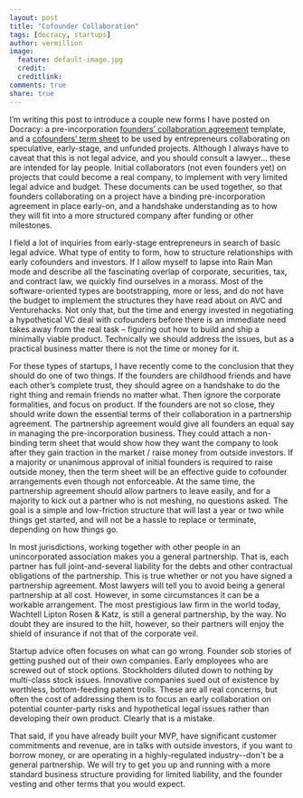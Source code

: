```yaml
---
layout: post
title: "Cofounder Collaboration"
tags: [docracy, startups]
author: vermillion
image:
  feature: default-image.jpg
  credit: 
  creditlink: 
comments: true
share: true
---
```


I’m writing this post to introduce a couple new forms I have posted on Docracy: a pre-incorporation <a href="http://www.docracy.com/6348/founders-agreement-template" target="_blank">founders’ collaboration agreement</a> template, and a <a href="http://www.docracy.com/6354/cofounder-terms-exhibit-a-to-founders-agreement-" target="_blank">cofounders’ term sheet</a> to be used by entrepreneurs collaborating on speculative, early-stage, and unfunded projects. Although I always have to caveat that this is not legal advice, and you should consult a lawyer... these are intended for lay people. Initial collaborators (not even founders yet) on projects that could become a real company, to implement with very limited legal advice and budget. These documents can be used together, so that founders collaborating on a project have a binding pre-incorporation agreement in place early-on, and a handshake understanding as to how they will fit into a more structured company after funding or other milestones.

I field a lot of inquiries from early-stage entrepreneurs in search of basic legal advice. What type of entity to form, how to structure relationships with early cofounders and investors. If I allow myself to lapse into Rain Man mode and describe all the fascinating overlap of corporate, securities, tax, and contract law, we quickly find ourselves in a morass. Most of the software-oriented types are bootstrapping, more or less, and do not have the budget to implement the structures they have read about on AVC and Venturehacks. Not only that, but the time and energy invested in negotiating a hypothetical VC deal with cofounders before there is an immediate need takes away from the real task – figuring out how to build and ship a minimally viable product. Technically we should address the issues, but as a practical business matter there is not the time or money for it.

For these types of startups, I have recently come to the conclusion that they should do one of two things. If the founders are childhood friends and have each other’s complete trust, they should agree on a handshake to do the right thing and remain friends no matter what. Then ignore the corporate formalities, and focus on product. If the founders are not so close, they should write down the essential terms of their collaboration in a partnership agreement. The partnership agreement would give all founders an equal say in managing the pre-incorporation business. They could attach a non-binding term sheet that would show how they want the company to look after they gain traction in the market / raise money from outside investors. If a majority or unanimous approval of initial founders is required to raise outside money, then the term sheet will be an effective guide to cofounder arrangements even though not enforceable. At the same time, the partnership agreement should allow partners to leave easily, and for a majority to kick out a partner who is not meshing, no questions asked. The goal is a simple and low-friction structure that will last a year or two while things get started, and will not be a hassle to replace or terminate, depending on how things go.

In most jurisdictions, working together with other people in an unincorporated association makes you a general partnership. That is, each partner has full joint-and-several liability for the debts and other contractual obligations of the partnership. This is true whether or not you have signed a partnership agreement. Most lawyers will tell you to avoid being a general partnership at all cost. However, in some circumstances it can be a workable arrangement. The most prestigious law firm in the world today, Wachtell Lipton Rosen &amp; Katz, is still a general partnership, by the way. No doubt they are insured to the hilt, however, so their partners will enjoy the shield of insurance if not that of the corporate veil.

Startup advice often focuses on what can go wrong. Founder sob stories of getting pushed out of their own companies. Early employees who are screwed out of stock options. Stockholders diluted down to nothing by multi-class stock issues. Innovative companies sued out of existence by worthless, bottom-feeding patent trolls. These are all real concerns, but often the cost of addressing them is to focus an early collaboration on potential counter-party risks and hypothetical legal issues rather than developing their own product. Clearly that is a mistake.

That said, if you have already built your MVP, have significant customer commitments and revenue, are in talks with outside investors, if you want to borrow money, or are operating in a highly-regulated industry--don't be a general partnership. We will try to get you up and running with a more standard business structure providing for limited liability, and the founder vesting and other terms that you would expect.
